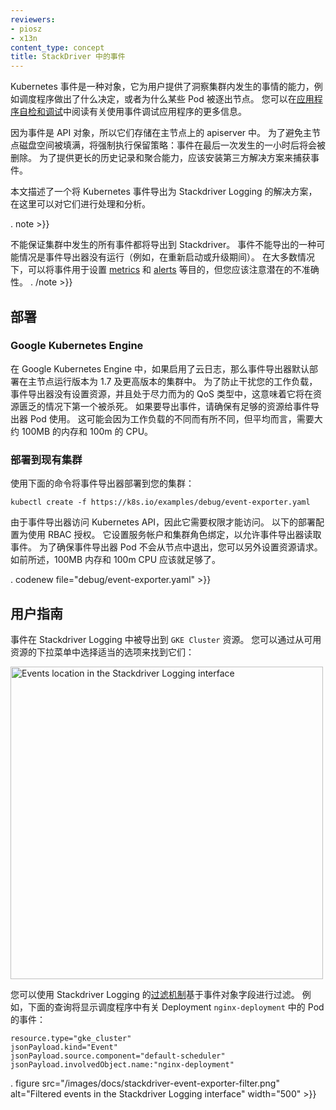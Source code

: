 ```yaml
---
reviewers:
- piosz
- x13n
content_type: concept
title: StackDriver 中的事件
---
```


<!--
---
reviewers:
- piosz
- x13n
content_type: concept
title: Events in Stackdriver
---
-->

<!-- overview -->

<!--
Kubernetes events are objects that provide insight into what is happening
inside a cluster, such as what decisions were made by scheduler or why some
pods were evicted from the node. You can read more about using events
for debugging your application in the [Application Introspection and Debugging
](/docs/tasks/debug-application-cluster/debug-application-introspection/)
section.
-->

Kubernetes 事件是一种对象，它为用户提供了洞察集群内发生的事情的能力，例如调度程序做出了什么决定，或者为什么某些 Pod 被逐出节点。
您可以在[应用程序自检和调试](/docs/tasks/debug-application-cluster/debug-application-introspection/)中阅读有关使用事件调试应用程序的更多信息。

<!--
Since events are API objects, they are stored in the apiserver on master. To
avoid filling up master's disk, a retention policy is enforced: events are
removed one hour after the last occurrence. To provide longer history
and aggregation capabilities, a third party solution should be installed
to capture events.
-->

因为事件是 API 对象，所以它们存储在主节点上的 apiserver 中。
为了避免主节点磁盘空间被填满，将强制执行保留策略：事件在最后一次发生的一小时后将会被删除。
为了提供更长的历史记录和聚合能力，应该安装第三方解决方案来捕获事件。

<!--
This article describes a solution that exports Kubernetes events to
Stackdriver Logging, where they can be processed and analyzed.
-->

本文描述了一个将 Kubernetes 事件导出为 Stackdriver Logging 的解决方案，在这里可以对它们进行处理和分析。

. note >}}
<!--
It is not guaranteed that all events happening in a cluster will be
exported to Stackdriver. One possible scenario when events will not be
exported is when event exporter is not running (e.g. during restart or
upgrade). In most cases it's fine to use events for purposes like setting up
[metrics][sdLogMetrics] and [alerts][sdAlerts], but you should be aware
of the potential inaccuracy.
-->
不能保证集群中发生的所有事件都将导出到 Stackdriver。
事件不能导出的一种可能情况是事件导出器没有运行（例如，在重新启动或升级期间）。
在大多数情况下，可以将事件用于设置 [metrics][sdLogMetrics] 和 [alerts][sdAlerts] 等目的，但您应该注意潜在的不准确性。
. /note >}}

[sdLogMetrics]: https://cloud.google.com/logging/docs/view/logs_based_metrics
[sdAlerts]: https://cloud.google.com/logging/docs/view/logs_based_metrics#creating_an_alerting_policy




<!-- body -->

<!--
## Deployment
-->

## 部署

### Google Kubernetes Engine

<!--
In Google Kubernetes Engine, if cloud logging is enabled, event exporter
is deployed by default to the clusters with master running version 1.7 and
higher. To prevent disturbing your workloads, event exporter does not have
resources set and is in the best effort QOS class, which means that it will
be the first to be killed in the case of resource starvation. If you want
your events to be exported, make sure you have enough resources to facilitate
the event exporter pod. This may vary depending on the workload, but on
average, approximately 100Mb RAM and 100m CPU is needed.
-->

在 Google Kubernetes Engine 中，如果启用了云日志，那么事件导出器默认部署在主节点运行版本为 1.7 及更高版本的集群中。
为了防止干扰您的工作负载，事件导出器没有设置资源，并且处于尽力而为的 QoS 类型中，这意味着它将在资源匮乏的情况下第一个被杀死。
如果要导出事件，请确保有足够的资源给事件导出器 Pod 使用。
这可能会因为工作负载的不同而有所不同，但平均而言，需要大约 100MB 的内存和 100m 的 CPU。

<!--
### Deploying to the Existing Cluster
-->

### 部署到现有集群

<!--
Deploy event exporter to your cluster using the following command:
-->

使用下面的命令将事件导出器部署到您的集群：

```shell
kubectl create -f https://k8s.io/examples/debug/event-exporter.yaml
```

<!--
Since event exporter accesses the Kubernetes API, it requires permissions to
do so. The following deployment is configured to work with RBAC
authorization. It sets up a service account and a cluster role binding
to allow event exporter to read events. To make sure that event exporter
pod will not be evicted from the node, you can additionally set up resource
requests. As mentioned earlier, 100Mb RAM and 100m CPU should be enough.
-->

由于事件导出器访问 Kubernetes API，因此它需要权限才能访问。
以下的部署配置为使用 RBAC 授权。
它设置服务帐户和集群角色绑定，以允许事件导出器读取事件。
为了确保事件导出器 Pod 不会从节点中退出，您可以另外设置资源请求。
如前所述，100MB 内存和 100m CPU 应该就足够了。

. codenew file="debug/event-exporter.yaml" >}}

<!--
## User Guide
-->

## 用户指南

<!--
Events are exported to the `GKE Cluster` resource in Stackdriver Logging.
You can find them by selecting an appropriate option from a drop-down menu
of available resources:
-->

事件在 Stackdriver Logging 中被导出到 `GKE Cluster` 资源。
您可以通过从可用资源的下拉菜单中选择适当的选项来找到它们：

<img src="/images/docs/stackdriver-event-exporter-resource.png" alt="Events location in the Stackdriver Logging interface" width="500">

<!--
You can filter based on the event object fields using Stackdriver Logging
[filtering mechanism](https://cloud.google.com/logging/docs/view/advanced_filters).
For example, the following query will show events from the scheduler
about pods from deployment `nginx-deployment`:
-->

您可以使用 Stackdriver Logging 的[过滤机制](https://cloud.google.com/logging/docs/view/advanced_filters)基于事件对象字段进行过滤。
例如，下面的查询将显示调度程序中有关 Deployment `nginx-deployment` 中的 Pod 的事件：

```
resource.type="gke_cluster"
jsonPayload.kind="Event"
jsonPayload.source.component="default-scheduler"
jsonPayload.involvedObject.name:"nginx-deployment"
```

. figure src="/images/docs/stackdriver-event-exporter-filter.png" alt="Filtered events in the Stackdriver Logging interface" width="500" >}}


